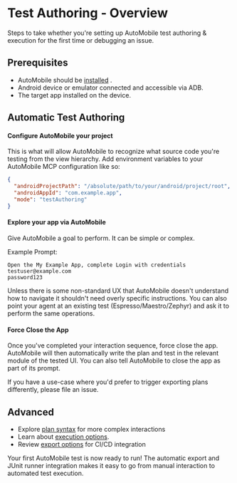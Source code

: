 # Test Authoring - Overview

Steps to take whether you're setting up AutoMobile test authoring & execution for the first time or debugging an issue.

## Prerequisites

- AutoMobile should be [installed](../installation.md) .
- Android device or emulator connected and accessible via ADB.
- The target app installed on the device.

## Automatic Test Authoring

#### Configure AutoMobile your project

This is what will allow AutoMobile to recognize what source code you're testing from the view hierarchy. Add
environment variables to your AutoMobile MCP configuration like so:

```json
{
  "androidProjectPath": "/absolute/path/to/your/android/project/root",
  "androidAppId": "com.example.app",
  "mode": "testAuthoring"
}
```

#### Explore your app via AutoMobile

Give AutoMobile a goal to perform. It can be simple or complex.

Example Prompt:

```
Open the My Example App, complete Login with credentials
testuser@example.com
password123
```

Unless there is some non-standard UX that AutoMobile doesn't understand how to navigate it shouldn't need overly
specific instructions. You can also point your agent at an existing test (Espresso/Maestro/Zephyr) and ask it to
perform the same operations.

#### Force Close the App

Once you've completed your interaction sequence, force close the app. AutoMobile will then automatically write the plan
and test in the relevant module of the tested UI. You can also tell AutoMobile to close the app as part of its prompt.

If you have a use-case where you'd prefer to trigger exporting plans differently, please file an issue.

## Advanced

- Explore [plan syntax](plan-syntax.md) for more complex interactions
- Learn about [execution options](execution-options.md).
- Review [export options](automatic-test-authoring.md) for CI/CD integration

Your first AutoMobile test is now ready to run! The automatic export and JUnit runner integration makes it easy to go
from manual interaction to automated test execution.
